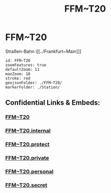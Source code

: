 ﻿---
location: [ 50.0965 , 8.660521 ] 
type: geo-Region
title: FFM~T20

license: CC BY-SA 4.0
source: https://datahub.io/core/country-codes
isDeleted: false
isReadOnly: false
draft: false
confidential: public

tags:
- geo/Country/Region
aliases:
- FFM~T20

Languages:
- de

cssclasses: geo-Region
publish: true
linkTitle: 
keywords: 
layout: 
publishDate: 
expiryDate: 
---

# FFM~T20

Straßen-Bahn i[[../Frankfurt~Main]]]  

```leaflet
id: FFM~T20
zoomFeatures: true 
defaultZoom: 11 
maxZoom: 18
stroke: red
geojsonFolder: ./FFM~T20/
markerFolder: ./Station/
```



## Confidential Links & Embeds: 

### [FFM~T20](/_public/Earth/Continent/Europe/Europe~Central/Germany/Germany~West/Hessen/counties~Hessen/Frankfurt~Main/FFM~T20.md) 

### [FFM~T20.internal](/_internal/Earth/Continent/Europe/Europe~Central/Germany/Germany~West/Hessen/counties~Hessen/Frankfurt~Main/FFM~T20.internal.md) 

### [FFM~T20.protect](/_protect/Earth/Continent/Europe/Europe~Central/Germany/Germany~West/Hessen/counties~Hessen/Frankfurt~Main/FFM~T20.protect.md) 

### [FFM~T20.private](/_private/Earth/Continent/Europe/Europe~Central/Germany/Germany~West/Hessen/counties~Hessen/Frankfurt~Main/FFM~T20.private.md) 

### [FFM~T20.personal](/_personal/Earth/Continent/Europe/Europe~Central/Germany/Germany~West/Hessen/counties~Hessen/Frankfurt~Main/FFM~T20.personal.md) 

### [FFM~T20.secret](/_secret/Earth/Continent/Europe/Europe~Central/Germany/Germany~West/Hessen/counties~Hessen/Frankfurt~Main/FFM~T20.secret.md) 
